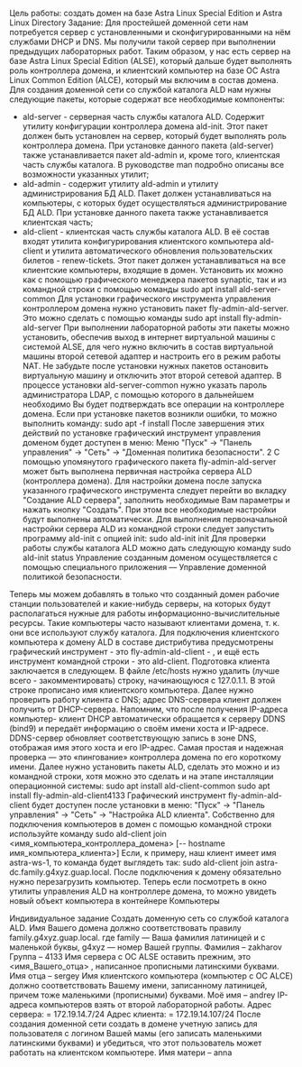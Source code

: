 Цель работы:
создать домен на базе Astra Linux Special Edition и Astra Linux Directory
Задание:
Для простейшей доменной сети нам потребуется сервер с установленными и
сконфигурированными на нём службами DHCP и DNS. Мы получили такой сервер при
выполнении предыдущих лабораторных работ. Таким образом, у нас есть сервер на базе
Astra Linux Special Edition (ALSE), который дальше будет выполнять роль контроллера
домена, и клиентский компьютер на базе ОС Astra Linux Common Edition (ALCE),
который мы включим в состав домена.
Для создания доменной сети со службой каталога ALD нам нужны следующие пакеты,
которые содержат все необходимые компоненты:
- ald-server - серверная часть службы каталога ALD. Содержит утилиту конфигурации
контроллера домена ald-init. Этот пакет должен быть установлен на сервер, который
будет выполнять роль контроллера домена. При установке данного пакета (ald-server)
также устанавливается пакет ald-admin и, кроме того, клиентская часть службы каталога.
В руководстве man подробно описаны все возможности указанных утилит;
- ald-admin - содержит утилиту ald-admin и утилиту администрирования БД ALD. Пакет
должен устанавливаться на компьютеры, с которых будет осуществляться
администрирование БД ALD. При установке данного пакета также устанавливается
клиентская часть;
- ald-client - клиентская часть службы каталога ALD. В её состав входят утилита
конфигурирования клиентского компьютера ald-client и утилита автоматического
обновления пользовательских билетов - renew-tickets. Этот пакет должен
устанавливаться на все клиентские компьютеры, входящие в домен.
Установить их можно как с помощью графического менеджера пакетов synaptic, так и из
командной строки с помощью команды
sudo apt install ald-server-common
Для установки графического инструмента управления контроллером домена нужно
установить пакет fly-admin-ald-server. Это можно сделать с помощью команды
sudo apt install fly-admin-ald-server
При выполнении лабораторной работы эти пакеты можно установить, обеспечив выход
в интернет виртуальной машины с системой ALSE, для чего нужно включить в состав
виртуальной машины второй сетевой адаптер и настроить его в режим работы NAT. Не
забудьте после установки нужных пакетов остановить виртуальную машину и
отключить этот второй сетевой адаптер.
В процессе установки ald-server-common нужно указать пароль администратора LDAP,
с помощью которого в дальнейшем необходимо Вы будет подтверждать все операции на
контроллере домена.
Если при установке пакетов возникли ошибки, то можно выполнить команду:
sudo apt -f install
После завершения этих действий по установке графический инструмент управления
доменом будет доступен в меню: Меню "Пуск" -> "Панель управления" -> "Сеть" ->
"Доменная политика безопасности".
2
С помощью упомянутого графического пакета fly-admin-ald-server может быть
выполнена первичная настройка сервера ALD (контроллера домена). Для настройки
домена после запуска указанного графического инструмента следует перейти во вкладку
"Создание ALD сервера", заполнить необходимые Вам параметры и нажать кнопку
"Создать". При этом все необходимые настройки будут выполнены автоматически.
Для выполнения первоначальной настройки сервера ALD из командной строки следует
запустить программу ald-init с опцией init:
sudo ald-init init
Для проверки работы службы каталога ALD можно дать следующую команду
sudo ald-init status
Управление созданным доменом осуществляется с помощью специального приложения
— Управление доменной политикой безопасности.

Теперь мы можем добавлять в только что созданный домен рабочие станции
пользователей и какие-нибудь серверы, на которых будут располагаться нужные для
работы информационно-вычислительные ресурсы. Такие компьютеры часто называют
клиентами домена, т. к. они все используют службу каталога. Для подключения
клиентского компьютера к домену ALD в составе дистрибутива предусмотрены
графический инструмент - это fly-admin-ald-client - , и ещё есть инструмент командной
строки - это ald-client.
Подготовка клиента заключается в следующем. В файле /etc/hosts нужно удалить (лучше
всего - закомментировать) строку, начинающуюся с 127.0.1.1. В этой строке прописано
имя клиентского компьютера.
Далее нужно проверить работу клиента с DNS; адрес DNS-сервера клиент должен
получить от DHCP-сервера. Напомним, что после получения IP-адреса компьютер-
клиент DHCP автоматически обращается к серверу DDNS (bind9) и передаёт
информацию о своём имени хоста и IP-адресе. DDNS-сервер обновляет
соответствующую запись в зоне DNS, отображая имя этого хоста и его IP-адрес. Самая
простая и надежная проверка — это «пингование» контроллера домена по его короткому
имени.
Далее нужно установить пакеты ALD, сделать это можно и из командной строки, хотя
можно это сделать и на этапе инсталляции операционной системы:
sudo apt install ald-client-common
sudo apt install fly-admin-ald-client4133
Графический инструмент fly-admin-ald-client будет доступен после установки в меню:
"Пуск" → "Панель управления" → "Сеть" → "Настройка ALD клиента".
Собственно для подключения компьютеров в домен с помощью командной строки
используйте команду
sudo ald-client join <имя_компьютера_контроллера_домена> [-- hostname
имя_компьютера_клиента>]
Если, к примеру, наш клиент имеет имя astra-ws-1, то команда будет выглядеть так:
sudo ald-client join astra-dc.family.g4xyz.guap.local.
После подключения к домену обязательно нужно перезагрузить компьютер. Теперь если
посмотреть в окно утилиты управления ALD на контроллере домена, то можно увидеть
новый объект компьютера в контейнере Компьютеры

Индивидуальное задание
Создать доменную сеть со службой каталога ALD. Имя Вашего домена должно
соответствовать правилу family.g4xyz.guap.local. где family — Ваша фамилия латиницей
и с маленькой буквы, g4xyz — номер Вашей группы.
Фамилия – zakharov
Группа – 4133
Имя сервера с ОС ALSE оставить прежним, это <имя_Вашего_отца> , написанное
прописными латинскими буквами.
Имя отца – sergey
Имя клиентского компьютера (компьютер с ОС ALCE) должно соответствовать Вашему
имени, записанному латиницей, причем тоже маленькими (прописными) буквами.
Моё имя – andrey
IP-адреса компьютеров взять от второй лабораторной работы.
Адрес сервера: = 172.19.14.7/24
Адрес клиента: = 172.19.14.107/24
После создания доменной сети создать в домене учетную запись для пользователя с
логином Вашей мамы (его записать маленькими латинскими буквами) и убедиться, что
этот пользователь может работать на клиентском компьютере.
Имя матери – anna

